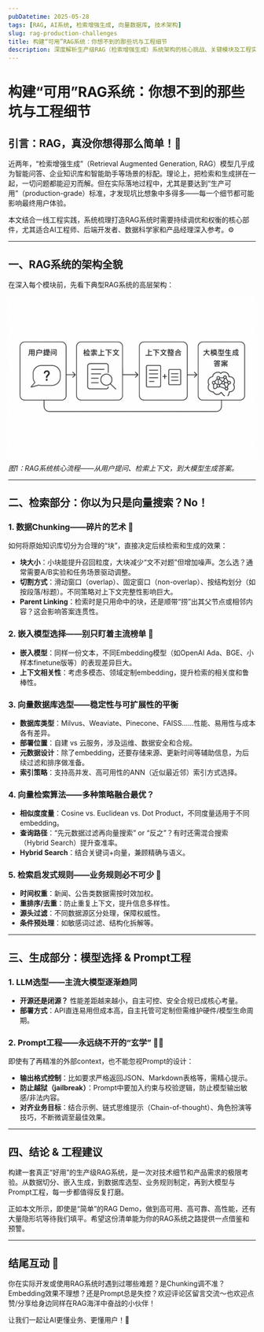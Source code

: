 ```yaml
---
pubDatetime: 2025-05-28
tags: [RAG, AI系统, 检索增强生成, 向量数据库, 技术架构]
slug: rag-production-challenges
title: 构建“可用”RAG系统：你想不到的那些坑与工程细节
description: 深度解析生产级RAG（检索增强生成）系统架构的核心挑战、关键模块及工程实践建议，助力AI工程师与技术决策者打造高效、稳定的AI应用。
---
```


# 构建“可用”RAG系统：你想不到的那些坑与工程细节

## 引言：RAG，真没你想得那么简单！🧐

近两年，“检索增强生成”（Retrieval Augmented Generation, RAG）模型几乎成为智能问答、企业知识库和智能助手等场景的标配。理论上，把检索和生成拼在一起，一切问题都能迎刃而解。但在实际落地过程中，尤其是要达到“生产可用”（production-grade）标准，才发现坑比想象中多得多——每一个细节都可能影响最终用户体验。

本文结合一线工程实践，系统梳理打造RAG系统时需要持续调优和权衡的核心部件，尤其适合AI工程师、后端开发者、数据科学家和产品经理深入参考。⚙️

---

## 一、RAG系统的架构全貌

在深入每个模块前，先看下典型RAG系统的高层架构：

![](../../assets/341.png)
_图1：RAG系统核心流程——从用户提问、检索上下文，到大模型生成答案。_

---

## 二、检索部分：你以为只是向量搜索？No！

### 1. 数据Chunking——碎片的艺术 🎲

如何将原始知识库切分为合理的“块”，直接决定后续检索和生成的效果：

- **块大小**：小块能提升召回粒度，大块减少“文不对题”但增加噪声。怎么选？通常需要A/B实验和任务场景驱动调整。
- **切割方式**：滑动窗口（overlap）、固定窗口（non-overlap）、按结构划分（如按段落/标题）。不同策略对上下文完整性影响巨大。
- **Parent Linking**：检索时是只用命中的块，还是顺带“捞”出其父节点或相邻内容？这会影响答案连贯性。

### 2. 嵌入模型选择——别只盯着主流榜单 🤖

- **嵌入模型**：同样一份文本，不同Embedding模型（如OpenAI Ada、BGE、小样本finetune版等）的表现差异巨大。
- **上下文相关性**：考虑多模态、领域定制embedding，提升检索的相关度和鲁棒性。

### 3. 向量数据库选型——稳定性与可扩展性的平衡

- **数据库类型**：Milvus、Weaviate、Pinecone、FAISS……性能、易用性与成本各有差异。
- **部署位置**：自建 vs 云服务，涉及运维、数据安全和合规。
- **元数据设计**：除了embedding，还要存储来源、更新时间等辅助信息，为后续过滤和排序做准备。
- **索引策略**：支持高并发、高可用性的ANN（近似最近邻）索引方式选择。

### 4. 向量检索算法——多种策略融合最优？

- **相似度度量**：Cosine vs. Euclidean vs. Dot Product，不同度量适用于不同embedding。
- **查询路径**：“先元数据过滤再向量搜索” or “反之”？有时还需混合搜索（Hybrid Search）提升查准率。
- **Hybrid Search**：结合关键词+向量，兼顾精确与语义。

### 5. 检索启发式规则——业务规则必不可少 🎯

- **时间权重**：新闻、公告类数据需按时效加权。
- **重排序/去重**：防止重复上下文，提升信息多样性。
- **源头过滤**：不同数据源区分处理，保障权威性。
- **条件预处理**：如敏感词过滤、结构化拆解等。

---

## 三、生成部分：模型选择 & Prompt工程

### 1. LLM选型——主流大模型逐渐趋同

- **开源还是闭源？** 性能差距越来越小，自主可控、安全合规已成核心考量。
- **部署方式**：API直连易用但成本高，自主托管可定制但需维护硬件/模型生命周期。

### 2. Prompt工程——永远绕不开的“玄学” 🧙‍♂️

即使有了再精准的外部context，也不能忽视Prompt的设计：

- **输出格式控制**：比如要求严格返回JSON、Markdown表格等，需精心提示。
- **防止越狱（jailbreak）**：Prompt中要加入约束与校验逻辑，防止模型输出敏感/非法内容。
- **对齐业务目标**：结合示例、链式思维提示（Chain-of-thought）、角色扮演等技巧，不断微调至最佳效果。

---

## 四、结论 & 工程建议

构建一套真正“好用”的生产级RAG系统，是一次对技术细节和产品需求的极限考验。从数据切分、嵌入生成，到数据库选型、业务规则制定，再到大模型与Prompt工程，每一步都值得反复打磨。

正如本文所示，即使是“简单”的RAG Demo，做到高可用、高可靠、高性能，还有大量隐形坑等待我们填平。希望这份清单能为你的RAG系统之路提供一点借鉴和预警。

---

## 结尾互动 🎤

你在实际开发或使用RAG系统时遇到过哪些难题？是Chunking调不准？Embedding效果不理想？还是Prompt总是失控？欢迎评论区留言交流～也欢迎点赞/分享给身边同样在RAG海洋中奋战的小伙伴！

让我们一起让AI更懂业务、更懂用户！🚀
